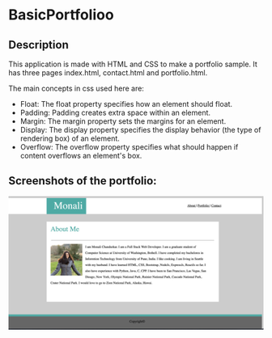 # BasicPortfolioo

## Description

   This application is made with HTML and CSS to make a portfolio sample. It has three pages index.html, contact.html and portfolio.html.  

The main concepts in css used here are:
* Float: The float property specifies how an element should float.
* Padding: Padding creates extra space within an element.
* Margin: The margin property sets the margins for an element.
* Display: The display property specifies the display behavior (the type of rendering box) of an element.
* Overflow: The overflow property specifies what should happen if content overflows an element's box.

## Screenshots of the portfolio:

![ScreenShot](assets/images/About.png)
